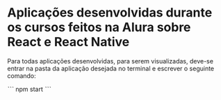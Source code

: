 # Aplicações desenvolvidas durante os cursos feitos na Alura sobre React e React Native

Para todas aplicações desenvolvidas, para serem visualizadas, deve-se entrar na pasta da aplicação desejada no terminal e escrever o seguinte comando:

ˋˋˋ
npm start
ˋˋˋ
